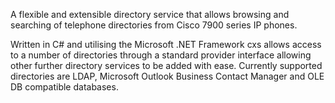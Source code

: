 A flexible and extensible directory service that allows browsing and searching of telephone directories from Cisco 7900 series IP phones.

Written in C# and utilising the Microsoft .NET Framework cxs allows access to a number of directories through a standard provider interface allowing other further directory services to be added with ease. Currently supported directories are LDAP, Microsoft Outlook Business Contact Manager and OLE DB compatible databases.